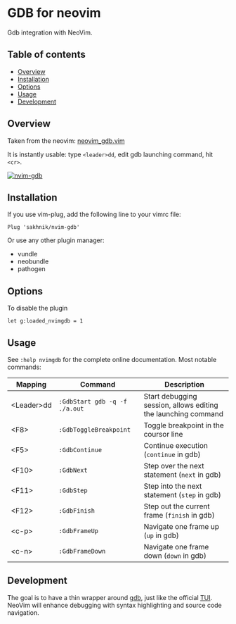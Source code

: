 # GDB for neovim

Gdb integration with NeoVim.

## Table of contents

  * [Overview](#overview)
  * [Installation](#installation)
  * [Options](#options)
  * [Usage](#usage)
  * [Development](#development)

## Overview

Taken from the neovim: [neovim\_gdb.vim](https://github.com/neovim/neovim/blob/master/contrib/gdb/neovim_gdb.vim)

It is instantly usable: type `<leader>dd`, edit gdb launching command, hit `<cr>`.

[![nvim-gdb](https://asciinema.org/a/E8sKlS53Dm6UzK2MJjEolOyam.png)](https://asciinema.org/a/E8sKlS53Dm6UzK2MJjEolOyam?autoplay=1)

## Installation

If you use vim-plug, add the following line to your vimrc file:

```vim
Plug 'sakhnik/nvim-gdb'
```

Or use any other plugin manager:

  - vundle
  - neobundle
  - pathogen

## Options

To disable the plugin
```vim
let g:loaded_nvimgdb = 1
```

## Usage

See `:help nvimgdb` for the complete online documentation. Most notable commands:

| Mapping          | Command                        | Description                                                   |
|------------------|--------------------------------|---------------------------------------------------------------|
| &lt;Leader&gt;dd | `:GdbStart gdb -q -f ./a.out`  | Start debugging session, allows editing the launching command |
| &lt;F8&gt;       | `:GdbToggleBreakpoint`         | Toggle breakpoint in the coursor line                         |
| &lt;F5&gt;       | `:GdbContinue`                 | Continue execution (`continue` in gdb)                        |
| &lt;F10&gt;      | `:GdbNext`                     | Step over the next statement (`next` in gdb)                  |
| &lt;F11&gt;      | `:GdbStep`                     | Step into the next statement (`step` in gdb)                  |
| &lt;F12&gt;      | `:GdbFinish`                   | Step out the current frame (`finish` in gdb)                  |
| &lt;c-p&gt;      | `:GdbFrameUp`                  | Navigate one frame up (`up` in gdb)                           |
| &lt;c-n&gt;      | `:GdbFrameDown`                | Navigate one frame down (`down` in gdb)                       |

## Development

The goal is to have a thin wrapper around
[gdb](https://www.gnu.org/software/gdb/), just like the official
[TUI](https://sourceware.org/gdb/onlinedocs/gdb/TUI.html). NeoVim will enhance
debugging with syntax highlighting and source code navigation.
